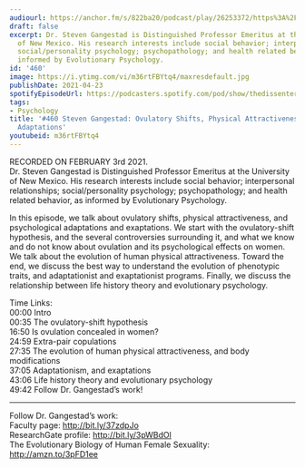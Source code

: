 ```yaml
---
audiourl: https://anchor.fm/s/822ba20/podcast/play/26253372/https%3A%2F%2Fd3ctxlq1ktw2nl.cloudfront.net%2Fstaging%2F2021-1-5%2Fc63d5829-d724-efe6-ad84-d218d37c293d.m4a
draft: false
excerpt: Dr. Steven Gangestad is Distinguished Professor Emeritus at the University
  of New Mexico. His research interests include social behavior; interpersonal relationships;
  social/personality psychology; psychopathology; and health related behavior, as
  informed by Evolutionary Psychology.
id: '460'
image: https://i.ytimg.com/vi/m36rtFBYtq4/maxresdefault.jpg
publishDate: 2021-04-23
spotifyEpisodeUrl: https://podcasters.spotify.com/pod/show/thedissenter/episodes/460-Steven-Gangestad-Ovulatory-shifts--physical-attractiveness--and-psychological-adaptations-epvmjs
tags:
- Psychology
title: '#460 Steven Gangestad: Ovulatory Shifts, Physical Attractiveness, and Psychological
  Adaptations'
youtubeid: m36rtFBYtq4
---
```

<div class="timelinks">

RECORDED ON FEBRUARY 3rd 2021.  
Dr. Steven Gangestad is Distinguished Professor Emeritus at the University of New Mexico. His research interests include social behavior; interpersonal relationships; social/personality psychology; psychopathology; and health related behavior, as informed by Evolutionary Psychology.

In this episode, we talk about ovulatory shifts, physical attractiveness, and psychological adaptations and exaptations. We start with the ovulatory-shift hypothesis, and the several controversies surrounding it, and what we know and do not know about ovulation and its psychological effects on women. We talk about the evolution of human physical attractiveness. Toward the end, we discuss the best way to understand the evolution of phenotypic traits, and adaptationist and exaptationist programs. Finally, we discuss the relationship between life history theory and evolutionary psychology.

Time Links:  
<time>00:00</time> Intro  
<time>00:35</time> The ovulatory-shift hypothesis  
<time>16:50</time> Is ovulation concealed in women?  
<time>24:59</time> Extra-pair copulations  
<time>27:35</time> The evolution of human physical attractiveness, and body modifications  
<time>37:05</time> Adaptationism, and exaptations  
<time>43:06</time> Life history theory and evolutionary psychology  
<time>49:42</time> Follow Dr. Gangestad’s work!

---

Follow Dr. Gangestad’s work:  
Faculty page: http://bit.ly/37zdpJo  
ResearchGate profile: http://bit.ly/3pWBdOl  
The Evolutionary Biology of Human Female Sexuality: http://amzn.to/3pFD1ee
</div>

